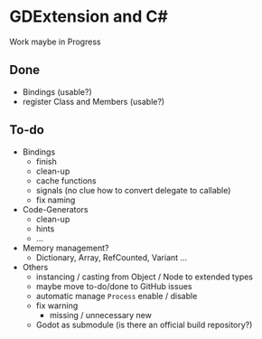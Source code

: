 # GDExtension and C#

Work maybe in Progress

## Done

- Bindings (usable?)
- register Class and Members (usable?)

## To-do

- Bindings
	- finish
	- clean-up
	- cache functions
	- signals (no clue how to convert delegate to callable)
	- fix naming
- Code-Generators
	- clean-up
	- hints
	- ...
- Memory management?
	- Dictionary, Array, RefCounted, Variant ...
- Others
	- instancing / casting from Object / Node to extended types
	- maybe move to-do/done to GitHub issues
	- automatic manage `Process` enable / disable
	- fix warning
		- missing / unnecessary new
	- Godot as submodule (is there an official build repository?)
